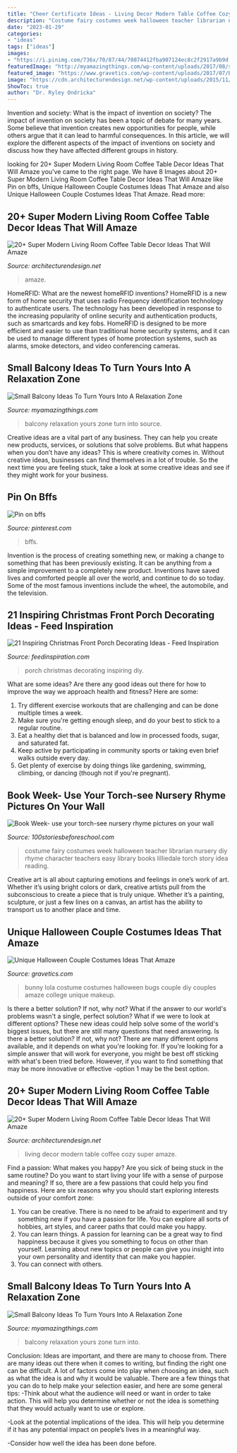 ```yaml
---
title: "Cheer Certificate Ideas - Living Decor Modern Table Coffee Cozy Super Amaze"
description: "Costume fairy costumes week halloween teacher librarian nursery diy rhyme character teachers easy library books lilliedale torch story idea reading"
date: "2023-01-29"
categories:
- "ideas"
tags: ["ideas"]
images:
- "https://i.pinimg.com/736x/70/87/44/70874412fba907124ec8c2f2917a9b9d.jpg"
featuredImage: "http://myamazingthings.com/wp-content/uploads/2017/08/small-balcony-ideas-2.jpg"
featured_image: "https://www.gravetics.com/wp-content/uploads/2017/07/Bugs-and-Lola-Bunny-costume-DIY.jpg"
image: "https://cdn.architecturendesign.net/wp-content/uploads/2015/11/AD-08-best-coffee-table-decor-ideas.jpg"
ShowToc: true
author: "Dr. Ryley Ondricka"
---
```



Invention and society: What is the impact of invention on society?
The impact of invention on society has been a topic of debate for many years. Some believe that invention creates new opportunities for people, while others argue that it can lead to harmful consequences. In this article, we will explore the different aspects of the impact of inventions on society and discuss how they have affected different groups in history.

	

		
looking for 20+ Super Modern Living Room Coffee Table Decor Ideas That Will Amaze you've came to the right page. We have 8 Images about 20+ Super Modern Living Room Coffee Table Decor Ideas That Will Amaze like Pin on bffs, Unique Halloween Couple Costumes Ideas That Amaze and also Unique Halloween Couple Costumes Ideas That Amaze. Read more:
		
    
## 20+ Super Modern Living Room Coffee Table Decor Ideas That Will Amaze

<img loading=lazy src="https://cdn.architecturendesign.net/wp-content/uploads/2015/11/AD-08-best-coffee-table-decor-ideas.jpg" onerror="this.onerror=null;this.src='https://tse3.mm.bing.net/th?id=OIP.K7OhAxHTADx0yHzbMnSYjQHaLJ&amp;pid=15.1';" alt="20+ Super Modern Living Room Coffee Table Decor Ideas That Will Amaze">

_Source: architecturendesign.net_

>amaze. 

	

HomeRFID: What are the newest homeRFID inventions?
HomeRFID is a new form of home security that uses radio Frequency identification technology to authenticate users. The technology has been developed in response to the increasing popularity of online security and authentication products, such as smartcards and key fobs. HomeRFID is designed to be more efficient and easier to use than traditional home security systems, and it can be used to manage different types of home protection systems, such as alarms, smoke detectors, and video conferencing cameras.

    
## Small Balcony Ideas To Turn Yours Into A Relaxation Zone

<img loading=lazy src="http://myamazingthings.com/wp-content/uploads/2017/08/small-balcony-ideas-2.jpg" onerror="this.onerror=null;this.src='https://tse3.mm.bing.net/th?id=OIP.Q-95yTDRgD7X10sohoclhgHaLH&amp;pid=15.1';" alt="Small Balcony Ideas To Turn Yours Into A Relaxation Zone">

_Source: myamazingthings.com_

>balcony relaxation yours zone turn into source. 

	

Creative ideas are a vital part of any business. They can help you create new products, services, or solutions that solve problems. But what happens when you don’t have any ideas? This is where creativity comes in. Without creative ideas, businesses can find themselves in a lot of trouble. So the next time you are feeling stuck, take a look at some creative ideas and see if they might work for your business.

    
## Pin On Bffs

<img loading=lazy src="https://i.pinimg.com/736x/70/87/44/70874412fba907124ec8c2f2917a9b9d.jpg" onerror="this.onerror=null;this.src='https://tse3.mm.bing.net/th?id=OIP.UPWInQjjj_tRIw46vRSmlgHaJ4&amp;pid=15.1';" alt="Pin on bffs">

_Source: pinterest.com_

>bffs. 

	

Invention is the process of creating something new, or making a change to something that has been previously existing. It can be anything from a simple improvement to a completely new product. Inventions have saved lives and comforted people all over the world, and continue to do so today. Some of the most famous inventions include the wheel, the automobile, and the television.

    
## 21 Inspiring Christmas Front Porch Decorating Ideas - Feed Inspiration

<img loading=lazy src="http://feedinspiration.com/wp-content/uploads/2016/09/DIY-Decorating-Ideas-For-Christmas-Front-Porch.jpg" onerror="this.onerror=null;this.src='https://tse3.mm.bing.net/th?id=OIP.zkn5YWyNA50nyZAwWh7N4gHaJ4&amp;pid=15.1';" alt="21 Inspiring Christmas Front Porch Decorating Ideas - Feed Inspiration">

_Source: feedinspiration.com_

>porch christmas decorating inspiring diy. 

	

What are some ideas?
Are there any good ideas out there for how to improve the way we approach health and fitness? Here are some: 
1. Try different exercise workouts that are challenging and can be done multiple times a week. 
2. Make sure you're getting enough sleep, and do your best to stick to a regular routine. 
3. Eat a healthy diet that is balanced and low in processed foods, sugar, and saturated fat. 
4. Keep active by participating in community sports or taking even brief walks outside every day. 
5. Get plenty of exercise by doing things like gardening, swimming, climbing, or dancing (though not if you're pregnant).

    
## Book Week- Use Your Torch-see Nursery Rhyme Pictures On Your Wall

<img loading=lazy src="http://100storiesbeforeschool.com/wp-content/uploads/2015/08/book-fairy-costume--e1440744723323-225x300.jpg" onerror="this.onerror=null;this.src='https://tse1.mm.bing.net/th?id=OIP.NZSanCCsktE9c2YH9SArNwHaFj&amp;pid=15.1';" alt="Book Week- use your torch-see nursery rhyme pictures on your wall">

_Source: 100storiesbeforeschool.com_

>costume fairy costumes week halloween teacher librarian nursery diy rhyme character teachers easy library books lilliedale torch story idea reading. 

	

Creative art is all about capturing emotions and feelings in one’s work of art. Whether it’s using bright colors or dark, creative artists pull from the subconscious to create a piece that is truly unique. Whether it’s a painting, sculpture, or just a few lines on a canvas, an artist has the ability to transport us to another place and time.

    
## Unique Halloween Couple Costumes Ideas That Amaze

<img loading=lazy src="https://www.gravetics.com/wp-content/uploads/2017/07/Bugs-and-Lola-Bunny-costume-DIY.jpg" onerror="this.onerror=null;this.src='https://tse3.mm.bing.net/th?id=OIP.9Oy4CBWavO1En2eztRrwsQHaJ4&amp;pid=15.1';" alt="Unique Halloween Couple Costumes Ideas That Amaze">

_Source: gravetics.com_

>bunny lola costume costumes halloween bugs couple diy couples amaze college unique makeup. 

	

Is there a better solution? If not, why not?
What if the answer to our world's problems wasn't a single, perfect solution? What if we were to look at different options? These new ideas could help solve some of the world's biggest issues, but there are still many questions that need answering. Is there a better solution? If not, why not? There are many different options available, and it depends on what you're looking for. If you're looking for a simple answer that will work for everyone, you might be best off sticking with what's been tried before. However, if you want to find something that may be more innovative or effective -option 1 may be the best option.

    
## 20+ Super Modern Living Room Coffee Table Decor Ideas That Will Amaze

<img loading=lazy src="https://cdn.architecturendesign.net/wp-content/uploads/2015/11/AD-09-modern-cozy-living-room-decor.jpg" onerror="this.onerror=null;this.src='https://tse2.mm.bing.net/th?id=OIP.I9RzrbrkWNa_uls79UX0jgHaLG&amp;pid=15.1';" alt="20+ Super Modern Living Room Coffee Table Decor Ideas That Will Amaze">

_Source: architecturendesign.net_

>living decor modern table coffee cozy super amaze. 

	

Find a passion: What makes you happy?
Are you sick of being stuck in the same routine? Do you want to start living your life with a sense of purpose and meaning? If so, there are a few passions that could help you find happiness. Here are six reasons why you should start exploring interests outside of your comfort zone: 
1. You can be creative. There is no need to be afraid to experiment and try something new if you have a passion for life. You can explore all sorts of hobbies, art styles, and career paths that could make you happy. 
2. You can learn things. A passion for learning can be a great way to find happiness because it gives you something to focus on other than yourself. Learning about new topics or people can give you insight into your own personality and identity that can make you happier. 
3. You can connect with others.

    
## Small Balcony Ideas To Turn Yours Into A Relaxation Zone

<img loading=lazy src="https://myamazingthings.com/wp-content/uploads/2017/08/small-balcony-ideas-4.jpg" onerror="this.onerror=null;this.src='https://tse4.mm.bing.net/th?id=OIP.7Zr1n1zSEKktPr042skX9QHaLA&amp;pid=15.1';" alt="Small Balcony Ideas To Turn Yours Into A Relaxation Zone">

_Source: myamazingthings.com_

>balcony relaxation yours zone turn into. 

	

Conclusion: Ideas are important, and there are many to choose from.
There are many ideas out there when it comes to writing, but finding the right one can be difficult. A lot of factors come into play when choosing an idea, such as what the idea is and why it would be valuable. There are a few things that you can do to help make your selection easier, and here are some general tips:
-Think about what the audience will need or want in order to take action. This will help you determine whether or not the idea is something that they would actually want to use or explore.

-Look at the potential implications of the idea. This will help you determine if it has any potential impact on people’s lives in a meaningful way.

-Consider how well the idea has been done before.

